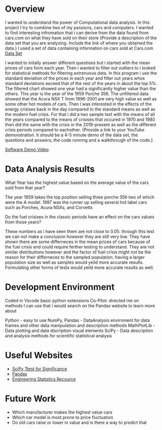 # Overview

I wanted to understand the power of Computational data analysis. In this project I try to combine two of my passions, cars and computers. I wanted to find interesting infromation that i can derive from the data found from cars.com on what they have sold on their store
{Provide a description of the data set that you are analyzing.  Include the link of where you obtained the data.}
I used a set of data containing information on cars sold at Cars.com
[Data Set](https://www.kaggle.com/datasets/georgejnr/used-and-new-cars-datasets) 

I wanted to initally answer different questions but i started with the mean prices of cars form each year. Then i wanted to filter out outliers to i looked for statistical methods for filtering extrenuous data. In this program i use the standard deviation of the prices in each year and filter out years whos standard deviations exceed that of the rest of the years in about the top 5%. The filtered chart showed one year had a significantly higher value than the others. This year is the year of the 1959 Porche 356. The unfiltered data showed that the Acura NSX T from 1996-2001 are very high value as well as some other hot models of cars. Then I was interested in the effects of the energy crisises back in the day compared to the standard means as well as the modern fuel crisis. For that i did a two sample test with the means of all the years compared to the means of crisises that occured in 1970 and 1980 then did the same with the crisis in the 2019-present as well as the different crisis periods compared to eachother.
{Provide a link to your YouTube demonstration.  It should be a 4-5 minute demo of the data set, the questions and answers, the code running and a walkthrough of the code.}

[Software Demo Video](https://youtu.be/mGshejs1pGs)

# Data Analysis Results

What Year has the highest value based on the average value of the cars sold from that year?

The year 1959 takes the top position selling three porche 356 two of which were the A model.
1997 was the runner up selling several hot label cars such as Porches, Acura NSXs, and Corvetts

Do the fuel crisises in the classic periods have an effect on the cars values from those years?

These numbers as i have seen them are not close to 0.05. through this test
we can not make a conclusion however they are still very low.
They have shown there are some differneces in the mean prices of cars
because of the fuel crisis and could require ferther testing to understand.
They are not similar distributions however and the factor of fuel crisis might not be the reason for their
differneces to the sampled population.
having a larger population size as well as samples would yeild more accurate results.
Formulating other forms of tests would yeild more accurate results as well.

# Development Environment

Coded in Vscode basic python extensions 
Co-Pilot: directed me on methods I can use that i would search on the Pandas website to learn more about

Python - easy to use
NumPy, Pandas - DataAnalysis envirnment for data frames and other data manipulation and description methods
MathPlotLib - Data plotting and data discription visual elements
SciPy - Data description and analysis methods for scientific statistical analysis
# Useful Websites

* [SciPy Ttest for Significance](https://docs.scipy.org/doc/scipy/reference/generated/scipy.stats.ttest_ind.html)
* [Pandas](https://pandas.pydata.org/docs/user_guide/basics.html)
* [Engineering Statistics Recource](https://en.wikipedia.org/wiki/Engineering_statistics)

# Future Work

* Which manufacturer makes the highest value cars
* Which car model is most prone to price fluctuation
* Do old cars raise or lower in value and is there a way to predict that
